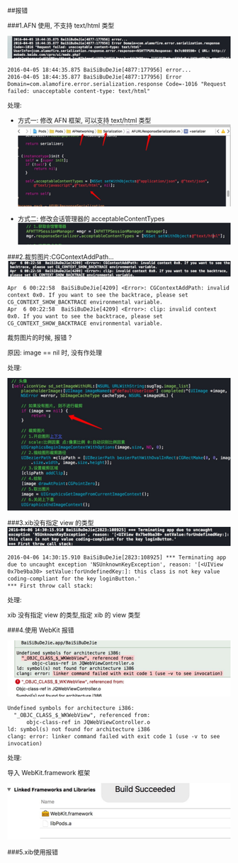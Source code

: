 ##报错

###1.AFN 使用, 不支持 text/html 类型


![显示图片](images/baocuo1.jpg)

```objc
2016-04-05 18:44:35.875 BaiSiBuDeJie[4877:177956] error...
2016-04-05 18:44:35.877 BaiSiBuDeJie[4877:177956] Error Domain=com.alamofire.error.serialization.response Code=-1016 "Request failed: unacceptable content-type: text/html"
```

处理:
- 方式一: 修改 AFN 框架, 可以支持 text/html 类型
![显示图片](images/baocuo2.jpg)

- 方式二: 修改会话管理器的 acceptableContentTypes
![显示图片](images/baocuo3.jpg)

###2.裁剪图片:CGContextAddPath...
![显示图片](images/baocuo4.jpg)

```objc
Apr  6 00:22:58  BaiSiBuDeJie[4209] <Error>: CGContextAddPath: invalid context 0x0. If you want to see the backtrace, please set CG_CONTEXT_SHOW_BACKTRACE environmental variable.
Apr  6 00:22:58  BaiSiBuDeJie[4209] <Error>: clip: invalid context 0x0. If you want to see the backtrace, please set CG_CONTEXT_SHOW_BACKTRACE environmental variable.
```

裁剪图片的时候, 报错 ?

原因: image == nil 时, 没有作处理

处理:

![显示图片](images/baocuo5.jpg)

###3.xib没有指定 view 的类型
![显示图片](images/baocuo6.jpg)

```objc
2016-04-06 14:30:15.910 BaiSiBuDeJie[2823:108925] *** Terminating app due to uncaught exception 'NSUnknownKeyException', reason: '[<UIView 0x7be9ba30> setValue:forUndefinedKey:]: this class is not key value coding-compliant for the key loginButton.'
*** First throw call stack:
```

处理:

xib 没有指定 view 的类型,指定 xib 的 view 类型

###4.使用 WebKit 报错

![显示图片](images/baocuo7.jpg)

```objc
Undefined symbols for architecture i386:
  "_OBJC_CLASS_$_WKWebView", referenced from:
      objc-class-ref in JQWebViewController.o
ld: symbol(s) not found for architecture i386
clang: error: linker command failed with exit code 1 (use -v to see invocation)
```

处理:

导入 WebKit.framework 框架

![显示图片](images/baocuo8.jpg)



###5.xib使用报错

